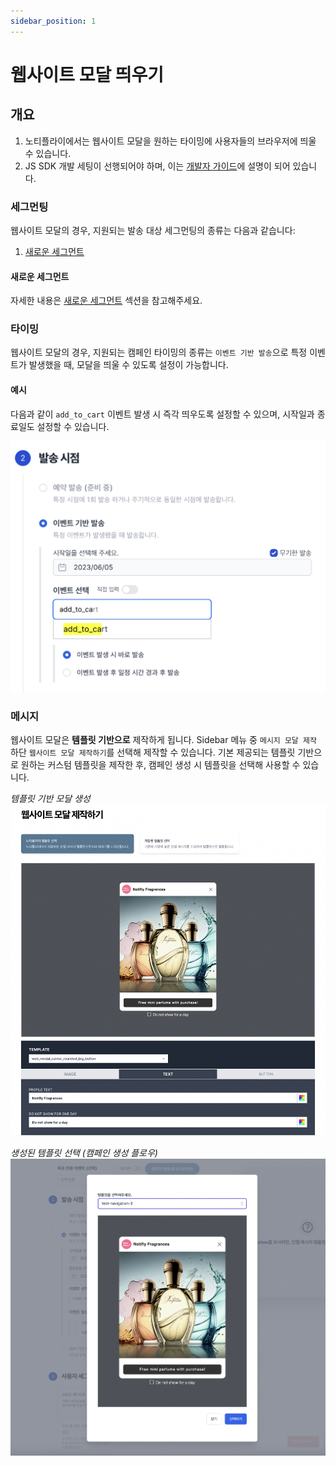 ```yaml
---
sidebar_position: 1
---
```


# 웹사이트 모달 띄우기

## 개요

1. 노티플라이에서는 웹사이트 모달을 원하는 타이밍에 사용자들의 브라우저에 띄울 수 있습니다.
2. JS SDK 개발 세팅이 선행되어야 하며, 이는 [개발자 가이드](https://docs.notifly.tech/ko/developer-guide/client-sdk/javascript-sdk)에 설명이 되어 있습니다.

### 세그먼팅

웹사이트 모달의 경우, 지원되는 발송 대상 세그먼팅의 종류는 다음과 같습니다:

1. [새로운 세그먼트](/ko/user-guide/campaigns/segment#새로운-세그먼트)

#### 새로운 세그먼트

자세한 내용은 [새로운 세그먼트](/ko/user-guide/campaigns/segment#새로운-세그먼트) 섹션을 참고해주세요.

### 타이밍

웹사이트 모달의 경우, 지원되는 캠페인 타이밍의 종류는 `이벤트 기반 발송`으로 특정 이벤트가 발생했을 때, 모달을 띄울 수 있도록 설정이 가능합니다.

#### 예시

다음과 같이 `add_to_cart` 이벤트 발생 시 즉각 띄우도록 설정할 수 있으며, 시작일과 종료일도 설정할 수 있습니다.

![Web message timing settings](./img/web_message_timing.png)

### 메시지

웹사이트 모달은 **템플릿 기반으로** 제작하게 됩니다. Sidebar 메뉴 중 `메시지 모달 제작` 하단 `웹사이트 모달 제작하기`를 선택해 제작할 수 있습니다. 기본 제공되는 템플릿 기반으로 원하는 커스텀 템플릿을 제작한 후, 캠페인 생성 시 템플릿을 선택해 사용할 수 있습니다.

_템플릿 기반 모달 생성_
![Web message template creation](./img/web_message_template_creation.png)

_생성된 템플릿 선택 (캠페인 생성 플로우)_
![Web message template selection](./img/web_message_template_selection.png)
